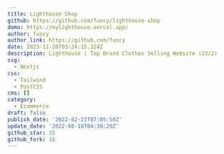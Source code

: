 ```yaml
---
title: Lighthouse Shop
github: https://github.com/fuocy/lighthouse-shop
demo: https://mylighthouse.vercel.app/
author: fuocy
author_link: https://github.com/fuocy
date: 2023-11-28T03:24:15.324Z
description: Lighthouse | Top Brand Clothes Selling Website (23/2)
ssg:
  - Nextjs
css:
  - Tailwind
  - PostCSS
cms: []
category:
  - Ecommerce
draft: false
publish_date: '2022-02-23T07:05:50Z'
update_date: '2022-08-16T04:30:29Z'
github_star: 35
github_fork: 16
---
```

